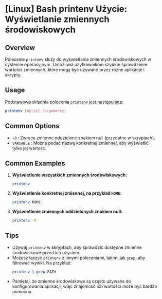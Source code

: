 # [Linux] Bash printenv Użycie: Wyświetlanie zmiennych środowiskowych

## Overview
Polecenie `printenv` służy do wyświetlania zmiennych środowiskowych w systemie operacyjnym. Umożliwia użytkownikom szybkie sprawdzenie wartości zmiennych, które mogą być używane przez różne aplikacje i skrypty.

## Usage
Podstawowa składnia polecenia `printenv` jest następująca:

```bash
printenv [opcje] [argumenty]
```

## Common Options
- `-0` : Zwraca zmienne oddzielone znakiem null (przydatne w skryptach).
- `VARIABLE` : Można podać nazwę konkretnej zmiennej, aby wyświetlić tylko jej wartość.

## Common Examples
1. **Wyświetlenie wszystkich zmiennych środowiskowych:**
   ```bash
   printenv
   ```

2. **Wyświetlenie konkretnej zmiennej, na przykład `HOME`:**
   ```bash
   printenv HOME
   ```

3. **Wyświetlenie zmiennych oddzielonych znakiem null:**
   ```bash
   printenv -0
   ```

## Tips
- Używaj `printenv` w skryptach, aby sprawdzić dostępne zmienne środowiskowe przed ich użyciem.
- Możesz łączyć `printenv` z innymi poleceniami, takimi jak `grep`, aby filtrować wyniki. Na przykład:
  ```bash
  printenv | grep PATH
  ```
- Pamiętaj, że zmienne środowiskowe są często używane do konfigurowania aplikacji, więc znajomość ich wartości może być bardzo pomocna.